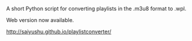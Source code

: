 A short Python script for converting playlists in the .m3u8 format to .wpl.

Web version now available.

http://saiyushu.github.io/playlistconverter/

